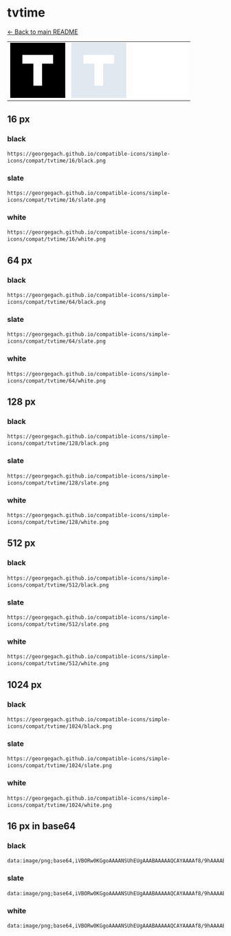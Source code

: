 # tvtime

[← Back to main README](../../README.md)

<table><tr>
  <td><img src="./128/black.png" width="128" alt="tvtime black icon" /></td>
  <td><img src="./128/slate.png" width="128" alt="tvtime slate icon" /></td>
  <td><img src="./128/white.png" width="128" alt="tvtime white icon" /></td>
</tr></table>

## 16 px

### black
```
https://georgegach.github.io/compatible-icons/simple-icons/compat/tvtime/16/black.png
```

### slate
```
https://georgegach.github.io/compatible-icons/simple-icons/compat/tvtime/16/slate.png
```

### white
```
https://georgegach.github.io/compatible-icons/simple-icons/compat/tvtime/16/white.png
```

## 64 px

### black
```
https://georgegach.github.io/compatible-icons/simple-icons/compat/tvtime/64/black.png
```

### slate
```
https://georgegach.github.io/compatible-icons/simple-icons/compat/tvtime/64/slate.png
```

### white
```
https://georgegach.github.io/compatible-icons/simple-icons/compat/tvtime/64/white.png
```

## 128 px

### black
```
https://georgegach.github.io/compatible-icons/simple-icons/compat/tvtime/128/black.png
```

### slate
```
https://georgegach.github.io/compatible-icons/simple-icons/compat/tvtime/128/slate.png
```

### white
```
https://georgegach.github.io/compatible-icons/simple-icons/compat/tvtime/128/white.png
```

## 512 px

### black
```
https://georgegach.github.io/compatible-icons/simple-icons/compat/tvtime/512/black.png
```

### slate
```
https://georgegach.github.io/compatible-icons/simple-icons/compat/tvtime/512/slate.png
```

### white
```
https://georgegach.github.io/compatible-icons/simple-icons/compat/tvtime/512/white.png
```

## 1024 px

### black
```
https://georgegach.github.io/compatible-icons/simple-icons/compat/tvtime/1024/black.png
```

### slate
```
https://georgegach.github.io/compatible-icons/simple-icons/compat/tvtime/1024/slate.png
```

### white
```
https://georgegach.github.io/compatible-icons/simple-icons/compat/tvtime/1024/white.png
```

## 16 px in base64

### black
```
data:image/png;base64,iVBORw0KGgoAAAANSUhEUgAAABAAAAAQCAYAAAAf8/9hAAAABmJLR0QA/wD/AP+gvaeTAAAAfElEQVQ4jWNkYGD4z0ABYKJEM1UMYEHj32FgYDhKQI81AwODCrLAfyS8gAhLFyDrodgLjAyosfCCgYHhG5T9kIGBwQnK3sfAwCAPZXMxMDBIwDSgh4EEEvs9EpuPgYFBCZsLBj4aB94A9EBEBtIMiHQhjUsRejSSDAY+DAApsRJmAFhVOwAAAABJRU5ErkJggg==
```

### slate
```
data:image/png;base64,iVBORw0KGgoAAAANSUhEUgAAABAAAAAQCAYAAAAf8/9hAAAABmJLR0QA/wD/AP+gvaeTAAAAmUlEQVQ4jcWTMQoCMRRE34iVhWgXERXEW9h5Eo+2J7HbW9gYi02XrWy/hUYhhAWJsFMlgXn8P0PkQ29UaFJj/gtgmt2vmLWDDukIHMoAs3a7Wp6H/L6LDdIHUL2CshYC4gEg47ZxixPAPfQXE7vXlMwAlwx5Bo43zkRMjybmGPvSBOPXOD4gD/Er09p3sUlnKH+ZvMafNX4GT9eIK/yXTCpTAAAAAElFTkSuQmCC
```

### white
```
data:image/png;base64,iVBORw0KGgoAAAANSUhEUgAAABAAAAAQCAYAAAAf8/9hAAAABmJLR0QA/wD/AP+gvaeTAAAAfklEQVQ4jWP8////fwYKABMlmqliAAsa/w4DA8NRAnqsGRgYVOC8/6hgASEb////vwBZA8VeYESLhRcMDAzfoOyHjIyMTlBb9zEwMMhDxbkYGBgkYBrQw0ACif0eic3HwMCghM0FAx+NA28AeiAiA2mkdCGNSxF6NJIMBj4MANPdOUIKpKSKAAAAAElFTkSuQmCC
```

